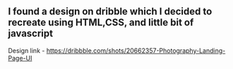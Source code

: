 ## I found a design on dribble which I decided to recreate using HTML,CSS, and little bit of javascript
Design link - https://dribbble.com/shots/20662357-Photography-Landing-Page-UI
